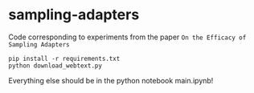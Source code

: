 # sampling-adapters

Code corresponding to experiments from the paper `On the Efficacy of Sampling Adapters`

```
pip install -r requirements.txt
python download_webtext.py
```
Everything else should be in the python notebook main.ipynb!